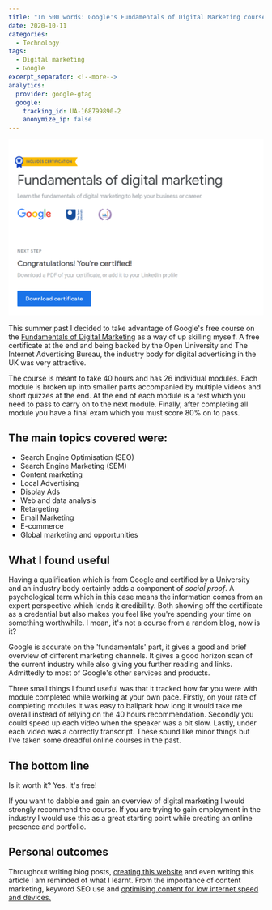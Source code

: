 ```yaml
---
title: "In 500 words: Google's Fundamentals of Digital Marketing course review"
date: 2020-10-11
categories:
  - Technology
tags:
  - Digital marketing
  - Google
excerpt_separator: <!--more-->
analytics:
  provider: google-gtag
  google:
    tracking_id: UA-168799890-2
    anonymize_ip: false
---
```


![](/assets/images/google-digital-marketing-certificate.PNG)

This summer past I decided to take advantage of Google's free course on the [Fundamentals of Digital Marketing](https://learndigital.withgoogle.com/digitalgarage/course/digital-marketing) as a way of up skilling myself. A free certificate at the end and being backed by the Open University and The Internet Advertising Bureau, the industry body for digital advertising in the UK was very attractive.

The course is meant to take 40 hours and has 26 individual modules. Each module is broken up into smaller parts accompanied by multiple videos and short quizzes at the end. At the end of each module is a test which you need to pass to carry on to the next module. Finally, after completing all module you have a final exam which you must score 80% on to pass.

## The main topics covered were:

* Search Engine Optimisation (SEO)
* Search Engine Marketing (SEM)
* Content marketing
* Local Advertising
* Display Ads
* Web and data analysis
* Retargeting
* Email Marketing
* E-commerce
* Global marketing and opportunities

## What I found useful

Having a qualification which is from Google and certified by a University and an industry body certainly adds a component of *social proof*. A psychological term which in this case means the information comes from an expert perspective which lends it credibility. Both showing off the certificate as a credential but also makes you feel like you're spending your time on something worthwhile. I mean, it's not a course from a random blog, now is it?

Google is accurate on the 'fundamentals' part, it gives a good and brief overview of different marketing channels. It gives a good horizon scan of the current industry while also giving you further reading and links. Admittedly to most of Google's other services and products.

Three small things I found useful was that it tracked how far you were with module completed while working at your own pace. Firstly, on your rate of completing modules it was easy to ballpark how long it would take me overall instead of relying on the 40 hours recommendation. Secondly you could speed up each video when the speaker was a bit slow. Lastly, under each video was a correctly transcript. These sound like minor things but I've taken some dreadful online courses in the past.

## The bottom line

Is it worth it? Yes. It's free!

If you want to dabble and gain an overview of digital marketing I would strongly recommend the course. If you are trying to gain employment in the industry I would use this as a great starting point while creating  an online presence and portfolio.

## Personal outcomes

Throughout writing blog posts, [creating this website](https://naiyanjones.com/technology/how-i-built-this-website/) and even writing this article I am reminded of what I learnt. From the importance of content marketing, keyword SEO use and [optimising content for low internet speed and devices.](https://naiyanjones.com/technology/optimising-website-images-with-python/)
